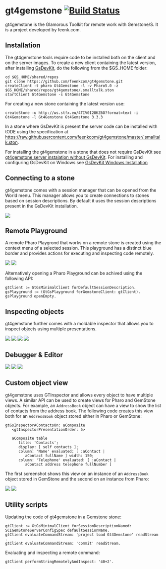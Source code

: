 # gt4gemstone [![Build Status](https://travis-ci.org/feenkcom/gt4gemstone.png?branch=master)](https://travis-ci.org/feenkcom/gt4gemstone)
gt4gemstone is the Glamorous Toolkit for remote work with Gemstone/S. It is a project developed by feenk.com.

## Installation

The gt4gemstone tools require code to be installed both on the client and on the server images.
To create a new client containing the latest version, after installing [GsDevKit](https://github.com/GsDevKit/GsDevKit_home#installation), do the following from the $GS_HOME folder:

    cd $GS_HOME/shared/repos
    git clone https://github.com/feenkcom/gt4gemstone.git
    createClient -t pharo Gt4Gemstone -l -v Pharo5.0 -z $GS_HOME/shared/repos/gt4gemstone/.smalltalk.ston
    startClient Gt4Gemstone -s Gt4Gemstone

For creating a new stone containing the latest version use:

    createStone -u http://ws.stfx.eu/4TIV0I28KZ6O?format=text -i Gt4Gemstone -l Gt4Gemstone Gt4Gemstone 3.3.3

In a stone where GsDevKit is present the server code can be installed with tODE using the specification at https://raw.githubusercontent.com/feenkcom/gt4gemstone/master/.smalltalk.ston.

For installing the gt4gemstone in a stone that does not require GsDevKit see [gt4gemstone server instalation without GsDevKit](doc/bareGemStoneInstallation.md). For installing and configuring GsDevKit on Windows see [GsDevKit Windows Installation](doc/windowsGsDevKitInstallation.md)

## Connecting to a stone

gt4gemstone comes with a session manager that can be opened from the World menu. This manager allows you to create connections to stones based on session descriptions. By default it uses the session descriptions present in the GsDevKit installation.

<img src="doc/gemstone-sessions-handler.png"/>

## Remote Playground

A remote Pharo Playgrond that works on a remote stone is created using the context menu of a selected session. This playground has a distinct blue border and provides actions for executing and inspecting code remotely.

<img src="doc/gemstone-session-handler-remote-playground.png">

<img src="doc/gemstone-playground.png">

Alternatively opening a Pharo Playground can be achived using the following API:

    gtClient := GtGsMinimalClient forDefaultSessionDescription.
    gsPlayground := (GtGsPlayground forGemstoneClient: gtClient).
    gsPlayground openEmpty.
    
## Inspecting objects

gt4gemstone further comes with a moldable inspector that allows you to inspect objects using multiple presentations.
    
<img src="doc/raw-inspector.png"/>

<img src="doc/dictionary-inspector.png"/>

<img src="doc/custom-inspector.png"/>

<img src="doc/string-inspector.png"/>
    
## Debugger & Editor

<img src="doc/basic-debugger.png"/>

<img src="doc/categories-browser.png"/>

<img src="doc/symbol-dictionaries-browser.png"/>

## Custom object view

gt4gemstone uses GTInspector and allows every object to have multiple views. A similar API can be used to create views for Pharo and GemStone objects. For example, an `AddressBook` object can have a view to show the list of contacts from the address book. The following code creates this view both for an `AddressBook` object stored either in Pharo or GemStone:

    gtGsInspectorAContactsOn: aComposite
	   <gtInspectorPresentationOrder: 5>
	
	   aComposite table
          title: 'Contacts';
          display: [ self contacts ];
          column: 'Name' evaluated: [ :aContact | 
             aContact fullName ] width: 150;
          column: 'Telephone' evaluated: [ :aContact | 
             aContact address telephone fullNumber ]

The first screenshot shows this view on an instance of an `AddressBook` object stored in GemStone and the second on an instance from Pharo:

<img src="doc/custom-inspector-gemstone.png"/>

<img src="doc/custom-inspector-pharo.png"/>

## Utility scripts

Updating the code of gt4gemstone in a Gemstone stone:

    gtClient := GtGsMinimalClient forSessionDescriptionNamed: SCIGemStoneServerConfigSpec defaultSessionName.
    gtClient evaluateCommandStream: 'project load Gt4Gemstone' readStream .
    gtClient evaluateCommandStream: 'commit' readStream.

Evaluating and inspecting a remote command:

    gtClient performStringRemotelyAndInspect: '40+2'.
